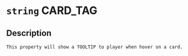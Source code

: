 # `string` CARD_TAG

## Description
```
This property will show a TOOLTIP to player when hover on a card.
```